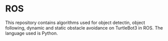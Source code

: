 # ROS
This repository contains algorithms used for object detectin, object following, dynamic and static obstacle avoidance
on TurtleBot3 in ROS. The language used is Python.
